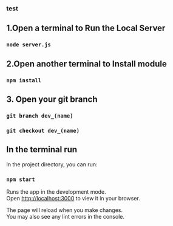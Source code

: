 ### test

## 1.Open a terminal to Run the Local Server

### `node server.js`

## 2.Open another terminal to Install module

### `npm install`

## 3. Open your git branch

### `git branch dev_(name)`
### `git checkout dev_(name)`

## In the terminal run

In the project directory, you can run:

### `npm start`

Runs the app in the development mode.\
Open [http://localhost:3000](http://localhost:3000) to view it in your browser.

The page will reload when you make changes.\
You may also see any lint errors in the console.

